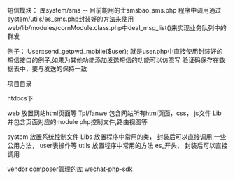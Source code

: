 短信模块：
  库system/sms  -- 目前能用的士smsbao_sms.php
  程序中调用通过system/utils/es_sms.php封装好的方法来使用
  web/lib/modules/cornModule.class.php中deal_msg_list()来实现业务队列中的群发

  例子： User::send_getpwd_mobile($user); 就是user.php中直接使用封装好的短信接口的例子,如果为其他功能添加发送短信的功能可以仿照写
  验证码保存在数据表中，要与发送的保持一致

项目目录

htdocs下

  web 放置网站html页面等
     Tpl/fanwe 包含网站所有html页面，css， js文件
     Lib 并包含页面对应的module php控制文件,路由视图等

  system 放置系统控制文件
    Libs 放置程序中常用的类， 封装后可以直接调用,一些公用方法， user表操作等
    utils 放置程序中常用的方法 es_开头， 封装后可以直接调用
  
  vendor composer管理的库
    wechat-php-sdk